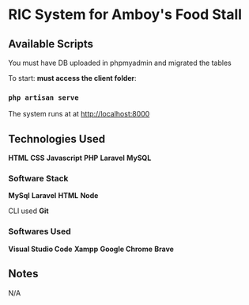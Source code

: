# RIC System for Amboy's Food Stall

## Available Scripts

You must have DB uploaded in phpmyadmin and migrated the tables

To start: **must access the client folder**:

### `php artisan serve` 

The system runs at at [http://localhost:8000](http://localhost:8000)

## Technologies Used

**HTML**
**CSS**
**Javascript**
**PHP**
**Laravel**
**MySQL**

### Software Stack

**MySql**
**Laravel**
**HTML**
**Node**

CLI used **Git**

### Softwares Used

**Visual Studio Code**
**Xampp**
**Google Chrome**
**Brave**


## Notes

N/A
